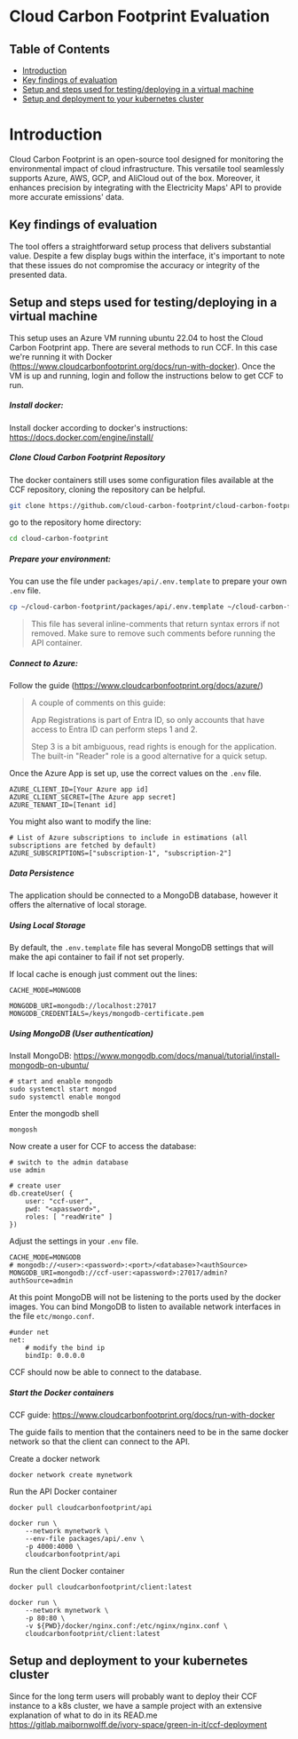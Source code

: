 # Cloud Carbon Footprint Evaluation

## Table of Contents

- [Introduction](#Introduction)
- [Key findings of evaluation](#key-findings-of-evaluation)
- [Setup and steps used for testing/deploying in a virtual machine](#setup-and-steps-used-for-testingdeploying-in-a-virtual-machine)
- [Setup and deployment to your kubernetes cluster](#setup-and-deployment-to-your-kubernetes-cluster)

# Introduction

Cloud Carbon Footprint is an open-source tool designed for monitoring the environmental impact of cloud infrastructure.
This versatile tool seamlessly supports Azure, AWS, GCP, and AliCloud out of the box.
Moreover, it enhances precision by integrating with the Electricity Maps' API to provide more accurate emissions' data.


## Key findings of evaluation

The tool offers a straightforward setup process that delivers substantial value.
Despite a few display bugs within the interface, it's important to note that these issues do not compromise the accuracy or integrity of the presented data.


## Setup and steps used for testing/deploying in a virtual machine

This setup uses an Azure VM running ubuntu 22.04 to host the Cloud Carbon Footprint app.
There are several methods to run CCF. In this case we're running it with Docker (https://www.cloudcarbonfootprint.org/docs/run-with-docker).
Once the VM is up and running, login and follow the instructions below to get CCF to run.


##### Install docker:

Install docker according to docker's instructions: https://docs.docker.com/engine/install/

##### Clone Cloud Carbon Footprint Repository
The docker containers still uses some configuration files available at the CCF repository, cloning the repository can be helpful.
``` bash
git clone https://github.com/cloud-carbon-footprint/cloud-carbon-footprint.git
```

go to the repository home directory:
``` bash
cd cloud-carbon-footprint
```
##### Prepare your environment:

You can use the file under `packages/api/.env.template` to prepare your own `.env` file.
``` bash
cp ~/cloud-carbon-footprint/packages/api/.env.template ~/cloud-carbon-footprint/packages/api/.env
```

> This file has several inline-comments that return syntax errors if not removed.
> Make sure to remove such comments before running the API container.


##### Connect to Azure:

Follow the guide (https://www.cloudcarbonfootprint.org/docs/azure/)

> A couple of comments on this guide:
>
> App Registrations is part of Entra ID, so only accounts that have access to Entra ID can perform steps 1 and 2.
>
>Step 3 is a bit ambiguous, read rights is enough for the application.
>The built-in "Reader" role is a good alternative for a quick setup.

Once the Azure App is set up, use the correct values on the `.env` file.
```
AZURE_CLIENT_ID=[Your Azure app id]
AZURE_CLIENT_SECRET=[The Azure app secret]
AZURE_TENANT_ID=[Tenant id]
```

You might also want to modify the line:
```
# List of Azure subscriptions to include in estimations (all subscriptions are fetched by default)
AZURE_SUBSCRIPTIONS=["subscription-1", "subscription-2"]
```

##### Data Persistence

The application should be connected to a MongoDB database, however it offers the alternative of local storage.

##### Using Local Storage

By default, the `.env.template` file has several MongoDB settings that will make the api container to fail if not set properly.

If local cache is enough just comment out the lines:
```
CACHE_MODE=MONGODB

MONGODB_URI=mongodb://localhost:27017
MONGODB_CREDENTIALS=/keys/mongodb-certificate.pem
```
##### Using MongoDB (User authentication)

Install MongoDB:
https://www.mongodb.com/docs/manual/tutorial/install-mongodb-on-ubuntu/

```
# start and enable mongodb
sudo systemctl start mongod
sudo systemctl enable mongod
```
Enter the mongodb shell

```
mongosh
```
Now create a user for CCF to access the database:
```
# switch to the admin database
use admin

# create user
db.createUser( {
    user: "ccf-user",
    pwd: "<apassword>",
    roles: [ "readWrite" ]
})

```
Adjust the settings in your `.env` file.

```
CACHE_MODE=MONGODB
# mongodb://<user>:<password>:<port>/<database>?<authSource>
MONGODB_URI=mongodb://ccf-user:<apassword>:27017/admin?authSource=admin
```

At this point MongoDB will not be listening to the ports used by the docker images.
You can bind MongoDB to listen to available network interfaces in the file `etc/mongo.conf`.

```
#under net
net:
    # modify the bind ip
    bindIp: 0.0.0.0
```

CCF should now be able to connect to the database.

##### Start the Docker containers

CCF guide: https://www.cloudcarbonfootprint.org/docs/run-with-docker

The guide fails to mention that the containers need to be in the same docker network so that the client can connect to the API.

Create a docker network
```
docker network create mynetwork
```

Run the API Docker container
```
docker pull cloudcarbonfootprint/api

docker run \
    --network mynetwork \
    --env-file packages/api/.env \
    -p 4000:4000 \
    cloudcarbonfootprint/api
```
Run the client Docker container
```
docker pull cloudcarbonfootprint/client:latest

docker run \
    --network mynetwork \
    -p 80:80 \
    -v ${PWD}/docker/nginx.conf:/etc/nginx/nginx.conf \
    cloudcarbonfootprint/client:latest
```

## Setup and deployment to your kubernetes cluster

Since for the long term users will probably want to deploy their CCF instance to a k8s cluster, we have a sample project 
with an extensive explanation of what to do in its READ.me https://gitlab.maibornwolff.de/ivory-space/green-in-it/ccf-deployment
